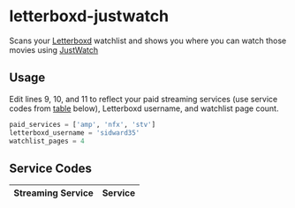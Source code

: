 # letterboxd-justwatch
Scans your [Letterboxd](https://letterboxd.com) watchlist and shows you where you can watch those movies using [JustWatch](https://www.justwatch.com)

## Usage
Edit lines 9, 10, and 11 to reflect your paid streaming services (use service codes from [table](#service-codes) below), Letterboxd username, and watchlist page count.
```python
paid_services = ['amp', 'nfx', 'stv']
letterboxd_username = 'sidward35'
watchlist_pages = 4
```

## Service Codes
| Streaming Service | Service |
|:-:|:-:|
